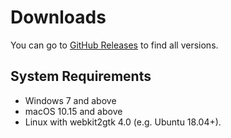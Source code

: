 # Downloads

You can go to [GitHub Releases](https://github.com/ResetPower/Epherome/releases) to find all versions.

## System Requirements

- Windows 7 and above
- macOS 10.15 and above
- Linux with webkit2gtk 4.0 (e.g. Ubuntu 18.04+).

